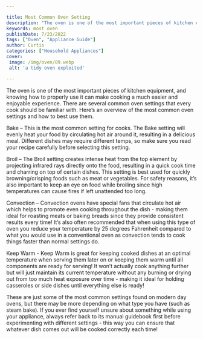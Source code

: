 ```yaml
---

title: Most Common Oven Setting
description: "The oven is one of the most important pieces of kitchen equipment, and knowing how to properly use it can make cooking a much easi...read now to learn more"
keywords: most oven
publishDate: 7/23/2022
tags: ["Oven", "Appliance Guide"]
author: Curtis
categories: ["Household Appliances"]
cover: 
 image: /img/oven/89.webp
 alt: 'a tidy oven exploited'

---
```


The oven is one of the most important pieces of kitchen equipment, and knowing how to properly use it can make cooking a much easier and enjoyable experience. There are several common oven settings that every cook should be familiar with. Here’s an overview of the most common oven settings and how to best use them.

Bake – This is the most common setting for cooks. The Bake setting will evenly heat your food by circulating hot air around it, resulting in a delicious meal. Different dishes may require different temps, so make sure you read your recipe carefully before selecting this setting.

Broil – The Broil setting creates intense heat from the top element by projecting infrared rays directly onto the food, resulting in a quick cook time and charring on top of certain dishes. This setting is best used for quickly browning/crisping foods such as meat or vegetables. For safety reasons, it’s also important to keep an eye on food while broiling since high temperatures can cause fires if left unattended too long. 

Convection – Convection ovens have special fans that circulate hot air which helps to promote even cooking throughout the dish - making them ideal for roasting meats or baking breads since they provide consistent results every time! It’s also often recommended that when using this type of oven you reduce your temperature by 25 degrees Fahrenheit compared to what you would use in a conventional oven as convection tends to cook things faster than normal settings do. 

Keep Warm - Keep Warm is great for keeping cooked dishes at an optimal temperature when serving them later on or keeping them warm until all components are ready for serving! It won’t actually cook anything further but will just maintain its current temperature without any burning or drying out from too much heat exposure over time - making it ideal for holding casseroles or side dishes until everything else is ready! 

These are just some of the most common settings found on modern day ovens, but there may be more depending on what type you have (such as steam bake). If you ever find yourself unsure about something while using your appliance, always refer back to its manual guidebook first before experimenting with different settings - this way you can ensure that whatever dish comes out will be cooked correctly each time!

